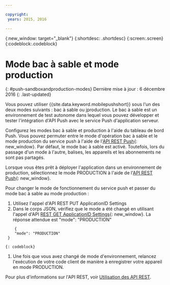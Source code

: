 ```yaml
---

copyright:
 years: 2015, 2016

---
```


{:new_window: target="_blank"}
{:shortdesc: .shortdesc}
{:screen:.screen}
{:codeblock:.codeblock}

# Mode bac à sable et mode production
{: #push-sandboxandproduction-modes}
Dernière mise à jour : 6 décembre 2016
{: .last-updated}

Vous pouvez utiliser {{site.data.keyword.mobilepushshort}} sous l'un des deux modes suivants : bac à sable ou jproduction. Le bac à sable est un environnement de test autonome dans lequel vous pouvez développer et tester l'intégration d'API Push avec le service Push
d'application serveur. 

Configurez les modes bac à sable et production à l'aide du tableau de bord Push. Vous pouvez permuter entre le mode d'opération bac à sable et le mode production du service push à l'aide de l'[API REST Push](https://mobile.{DomainName}/imfpush/){: new_window}. 
Par défaut, le mode bac à sable est activé. Toutefois, lors du passage d'un mode à l'autre, balises, les appareils et les abonnements ne sont pas partagés.

Lorsque vous êtes prêt à déployer l'application dans un environnement de production, sélectionnez le mode PRODUCTION à l'aide de l'[API REST Push](https://mobile.{DomainName}/imfpush/){: new_window}. 

Pour changer le mode de fonctionnement du service push et passer du mode bac à sable au mode production :

1. Utilisez l'appel d'API REST PUT ApplicationID Settings
2. Dans le corps JSON, vérifiez que le mode a été changé en utilisant l'appel d'API [REST GET ApplicationID Settings](https://mobile.{DomainName}/imfpush/){: new_window}. La réponse attendue est "mode": "PRODUCTION"
```
    { 
    "mode": "PRODUCTION"
 }
```
	{: codeblock}
1. Une fois que vous avez changé de mode d'environnement, relancez l'exécution de votre code client de manière à enregistrer votre appareil en mode PRODUCTION.

Pour plus d'informations sur l'API REST, voir [Utilisation des API REST](t_restapi.html).
